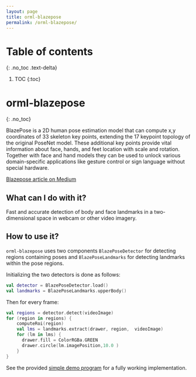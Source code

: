 ```yaml
---
layout: page
title: orml-blazepose
permalink: /orml-blazepose/
---
```

# Table of contents
{: .no_toc .text-delta}
1. TOC
{:toc}        
# orml-blazepose
{: .no_toc}


BlazePose is a 2D human pose estimation model that can compute x,y coordinates of 33 skeleton key points, extending the 17 keypoint topology of the original PoseNet model. These additional key points provide vital information about face, hands, and feet location with scale and rotation. Together with face and hand models they can be used to unlock various domain-specific applications like gesture control or sign language without special hardware.

[Blazepose article on Medium](https://medium.com/axinc-ai/blazepose-a-3d-pose-estimation-model-d8689d06b7c4)

## What can I do with it?

Fast and accurate detection of body and face landmarks in a two-dimensional space in webcam or other video imagery. 

## How to use it?

`orml-blazepose` uses two components `BlazePoseDetector` for detecting regions containing poses and `BlazePoseLandmarks` for detecting landmarks within the pose regions.

Initializing the two detectors is done as follows:

```kotlin
val detector = BlazePoseDetector.load()
val landmarks = BlazePoseLandmarks.upperBody()
```

Then for every frame:

```kotlin
val regions = detector.detect(videoImage)
for (region in regions) {
    computeRoi(region)
    val lms = landmarks.extract(drawer, region,  videoImage)
    for (lm in lms) {
      drawer.fill = ColorRGBa.GREEN
      drawer.circle(lm.imagePosition,10.0 )
    }
}
```
See the provided [simple demo program](https://github.com/openrndr/orml/raw/orml-0.3/orml-blazepose/src/demo/kotlin/DemoDetector02.kt) for a fully working implementation.
```
